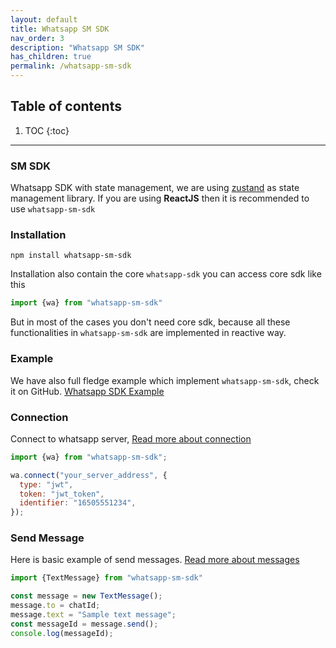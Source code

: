 ```yaml
---
layout: default
title: Whatsapp SM SDK
nav_order: 3
description: "Whatsapp SM SDK"
has_children: true
permalink: /whatsapp-sm-sdk
---
```


## Table of contents

1. TOC
{:toc}

---

### SM SDK
Whatsapp SDK with state management, we are using [zustand](https://github.com/pmndrs/zustand) as state management library.
If you are using **ReactJS** then it is recommended to use `whatsapp-sm-sdk`

### Installation

```shell
npm install whatsapp-sm-sdk
```

Installation also contain the core `whatsapp-sdk` you can access core sdk like this
```js
import {wa} from "whatsapp-sm-sdk"
```
But in most of the cases you don't need core sdk, because all these functionalities in `whatsapp-sm-sdk` are implemented in reactive way.

### Example
We have also full fledge example which implement `whatsapp-sm-sdk`, check it on GitHub.
[Whatsapp SDK Example](https://github.com/BitRespond/wa-test-frontend)

### Connection
Connect to whatsapp server, [Read more about connection](/whatsapp-sm-sdk/connection)

```js
import {wa} from "whatsapp-sm-sdk";

wa.connect("your_server_address", {
  type: "jwt",
  token: "jwt_token",
  identifier: "16505551234",
});
```

### Send Message
Here is basic example of send messages. [Read more about messages](/whatsapp-sm-sdk/message)

```js
import {TextMessage} from "whatsapp-sm-sdk"

const message = new TextMessage();
message.to = chatId;
message.text = "Sample text message";
const messageId = message.send();
console.log(messageId);
```
